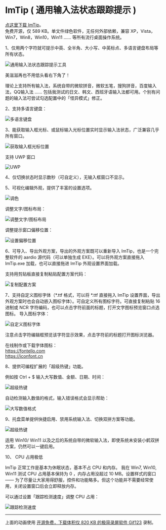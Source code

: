 # ImTip ( 通用输入法状态跟踪提示 )
 
<a href="https://imtip.aardio.com/update/ImTip.7z">点这里下载 ImTip</a>。   
免费开源，仅 589 KB。单文件绿色软件，无任何外部依赖，兼容 XP，Vista，Win7，Win8，Win10，Win11 …… 等所有流行桌面操作系统。  


1、仅用两个字符就可提示中英、全半角、大小写、中英标点、多语言键盘布局等所有状态。

![通用输入法状态跟踪提示工具](./screenshots/imtip.gif)

美滋滋再也不用低头看右下角了！

理论上支持所有输入法，系统自带的微软拼音，微软五笔，搜狗拼音，百度输入法，QQ输入法 …… 包括我测试的日文、韩文、西班牙语输入法都可用。个别有问题的输入法可尝试勾选配置中的「怪异模式」修正。

2、支持多语言键盘：

![多语言键盘](./screenshots/layout.gif)

3、能获取输入框光标、或鼠标输入光标位置实时显示输入法状态，广泛兼容几乎所有窗口。

![获取输入框光标位置](./screenshots/web.gif)

支持 UWP 窗口

![UWP](./screenshots/uwp.gif)

4、仅切换状态时显示数秒（可自定义），无输入框窗口不显示。

5、可视化编辑外观，提供了丰富的设置选项。

![调色](./screenshots/color.gif)

调整文字/图标布局：  

![调整文字/图标布局](./screenshots/padding.gif)

调整提示窗口偏移位置： 

![设置偏移位置](./screenshots/offset.gif)


6、可导入、导出外观方案，导出的外观方案既可以重新导入 ImTip，也是一个完整软件的 aardio 源代码（可以单独生成 EXE）。可以将外观方案直接拖入 ImTip.exe 加载，也可以直接拖进 ImTip 外观设置界面加载。

支持用剪贴板直接复制粘贴配置方案代码：

![复制配置方案](./screenshots/copy.gif)

7、支持自定义图标字体（*.ttf 格式，可以将 *.ttf 直接拖入 ImTip 设置界面，导出外观方案时也会自动嵌入图标字体）。可自定义所有图标字符。可直接复制粘贴 16进制或 NCR 字符编码，也可以点击字符前面的标题，打开文字图标预览窗口点选图标。
​
导入图标字体：

![自定义图标字体](./screenshots/iconfont.gif)

注意点击字符编辑框预览该字符显示效果，点击字符前的标题打开图标浏览器。

在线制作或下载字体图标：  
https://fontello.com   
https://iconfont.cn  

8、提供可编程扩展的「超级热键」功能。

例如按 Ctrl + $ 输入大写数值、金额、日期、时间：

![超级热键](./screenshots/cn.gif)

自动检测输入数值的格式，输入错误格式会显示帮助：

![大写数值格式](./screenshots/cn-format.gif)

9、托盘菜单提供快捷启用、禁用系统输入法、切换双拼方案等功能。

![超级热键](./screenshots/menu.png)

适用 Win10/ Win11 以及之后的系统自带的微软输入法，即使系统未安装小鹤双拼方案，仍然可以一键启用。

10、 CPU 占用极低

ImTip 正常工作是基本为休眠状态，基本不占 CPU 和内存。
我在 Win7, Win10, Win11 测试 CPU 占用基本保持为 0 ，内存占用没超过 10 MB。设置样式的窗口 —— 为了尽量让大家用得舒服，控件和功能略多。但这个功能并不需要经常使用，关闭设置窗口后会立即释放内存。

可以通过设置「跟踪检测速度」调整 CPU 占用：

![跟踪检测速度](./screenshots/cpu.png)

****

上面的动画使用 [开源免费，下载体积仅 820 KB 的极简录屏软件 Gif123](https://gif123.aardio.com/) 录制。
